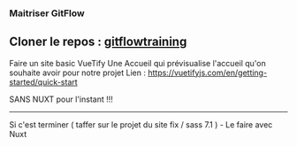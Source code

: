 ### Maitriser GitFlow 

## Cloner le repos : [gitflowtraining](https://github.com/Kahwix/Vuetify-test-with-gitflow)

Faire un site basic VueTify 
Une Accueil qui prévisualise l'accueil qu'on souhaite avoir pour notre projet 
Lien : https://vuetifyjs.com/en/getting-started/quick-start

SANS NUXT pour l'instant !!!

-----

Si c'est terminer ( taffer sur le projet du site fix / sass 7.1 ) - Le faire avec Nuxt
